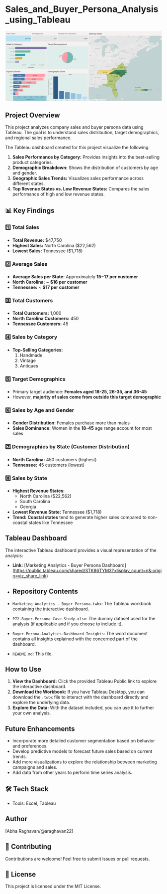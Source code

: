 # Sales_and_Buyer_Persona_Analysis_using_Tableau

![Analysis on a company's sales data](https://github.com/araghavan22/Sales_and_Buyer_Persona_Analysis_using_Tableau/blob/main/Buyer%20Persona%20-%20Dashboard%20view.png)

## Project Overview  
This project analyzes company sales and buyer persona data using Tableau. The goal is to understand sales distribution, target demographics, and regional sales performance.  

The Tableau dashboard created for this project visualize the following:

1.  **Sales Performance by Category:** Provides insights into the best-selling product categories.
2.  **Demographic Breakdown:** Shows the distribution of customers by age and gender.
3.  **Geographic Sales Trends:** Visualizes sales performance across different states.
4.  **Top Revenue States vs. Low Revenue States:** Compares the sales performance of high and low revenue states.

## 📊 Key Findings

### 1️⃣ Total Sales  
- **Total Revenue:** $47,750  
- **Highest Sales:** North Carolina ($22,562)  
- **Lowest Sales:** Tennessee ($1,718)  

### 2️⃣ Average Sales  
- **Average Sales per State:** Approximately **$15-$17 per customer**  
- **North Carolina:** ~ **$16 per customer**  
- **Tennessee:** ~ **$17 per customer**  

### 3️⃣ Total Customers  
- **Total Customers:** 1,000  
- **North Carolina Customers:** 450  
- **Tennessee Customers:** 45  

### 4️⃣ Sales by Category  
- **Top-Selling Categories:**  
  1. Handmade  
  2. Vintage  
  3. Antiques  

### 5️⃣ Target Demographics  
- Primary target audience: **Females aged 18-25, 26-35, and 36-45**  
- However, **majority of sales come from outside this target demographic**  

### 6️⃣ Sales by Age and Gender  
- **Gender Distribution:** Females purchase more than males  
- **Sales Dominance:** Women in the **18-45** age range account for most sales  

### 7️⃣ Demographics by State (Customer Distribution)  
- **North Carolina:** 450 customers (highest)  
- **Tennessee:** 45 customers (lowest)  

### 8️⃣ Sales by State  
- **Highest Revenue States:**  
  - North Carolina ($22,562)  
  - South Carolina  
  - Georgia  
- **Lowest Revenue State:** Tennessee ($1,718)  
- **Trend:** **Coastal states** tend to generate higher sales compared to non-coastal states like Tennessee  

## Tableau Dashboard

The interactive Tableau dashboard provides a visual representation of the analysis:

* **Link:** [Marketing Analytics - Buyer Persona Dashboard]
  (https://public.tableau.com/shared/STK86TYM3?:display_count=n&:origin=viz_share_link)

* ## Repository Contents

* `Marketing Analytics - Buyer Persona.twbx`: The Tableau workbook containing the interactive dashboard.
* `P72-Buyer-Persona Case-Study.xlsx`: The dummy dataset used for the analysis (if applicable and if you choose to include it).
* `Buyer-Perona-Analytics-Dashboard-Insights`: The word document contains all insights explained with the concerned part of the dashboard.
* `README.md`: This file.

## How to Use

1.  **View the Dashboard:** Click the provided Tableau Public link to explore the interactive dashboard.
2.  **Download the Workbook:** If you have Tableau Desktop, you can download the `.twbx` file to interact with the dashboard directly and explore the underlying data.
3.  **Explore the Data:** With the dataset included, you can use it to further your own analysis.

## Future Enhancements

-   Incorporate more detailed customer segmentation based on behavior and preferences.
-   Develop predictive models to forecast future sales based on current trends.
-   Add more visualizations to explore the relationship between marketing campaigns and sales.
-   Add data from other years to perform time series analysis.

## 🛠 Tech Stack
- Tools: Excel, Tableau

## Author

[Abha Raghavan/@araghavan22]

## 🤝 Contributing
Contributions are welcome! Feel free to submit issues or pull requests.

## 📜 License
This project is licensed under the MIT License.

